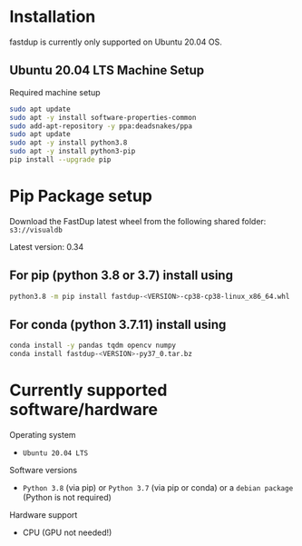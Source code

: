 # Installation
fastdup is currently only supported on Ubuntu 20.04 OS.


## Ubuntu 20.04 LTS Machine Setup
Required machine setup
```bash
sudo apt update
sudo apt -y install software-properties-common
sudo add-apt-repository -y ppa:deadsnakes/ppa
sudo apt update
sudo apt -y install python3.8
sudo apt -y install python3-pip
pip install --upgrade pip
```


# Pip Package setup
Download the FastDup latest wheel from the following shared folder: `s3://visualdb`

Latest version: 0.34

## For pip (python 3.8 or 3.7) install using
```bash
python3.8 -m pip install fastdup-<VERSION>-cp38-cp38-linux_x86_64.whl
```

## For conda (python 3.7.11) install using
```bash
conda install -y pandas tqdm opencv numpy
conda install fastdup-<VERSION>-py37_0.tar.bz
```


# Currently supported software/hardware

Operating system
- `Ubuntu 20.04 LTS`

Software versions
- `Python 3.8` (via pip) or `Python 3.7` (via pip or conda) or a `debian package` (Python is not required)

Hardware support
- CPU (GPU not needed!)



